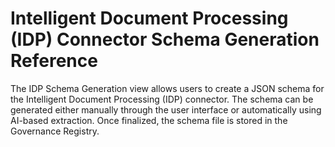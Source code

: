 # Intelligent Document Processing (IDP) Connector Schema Generation Reference

The IDP Schema Generation view allows users to create a JSON schema for the Intelligent Document Processing (IDP) connector. The schema can be generated either manually through the user interface or automatically using AI-based extraction. Once finalized, the schema file is stored in the Governance Registry.

##
